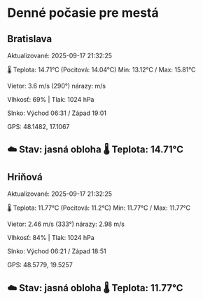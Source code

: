 ﻿# Denné počasie pre mestá

## Bratislava
Aktualizované: 2025-09-17 21:32:25

🌡️ Teplota: 14.71°C 
(Pocitová: 14.04°C)
Min: 13.12°C / Max: 15.81°C

Vietor: 3.6 m/s    (290°) 
nárazy:  m/s

Vlhkosť: 69% | Tlak: 1024 hPa

Slnko: Východ 06:31 / Západ 19:01

GPS: 48.1482, 17.1067

☁️ Stav: jasná obloha        🌡️ Teplota: 14.71°C
---

## Hriňová
Aktualizované: 2025-09-17 21:32:25

🌡️ Teplota: 11.77°C 
(Pocitová: 11.2°C)
Min: 11.77°C / Max: 11.77°C

Vietor: 2.46 m/s (333°)
nárazy: 2.98 m/s

Vlhkosť: 84% | Tlak: 1024 hPa

Slnko: Východ 06:21 / Západ 18:51

GPS: 48.5779, 19.5257

☁️ Stav: jasná obloha        🌡️ Teplota: 11.77°C
---
